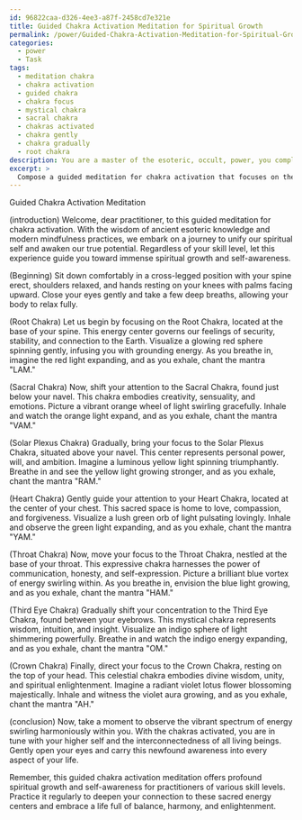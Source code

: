```yaml
---
id: 96822caa-d326-4ee3-a87f-2458cd7e321e
title: Guided Chakra Activation Meditation for Spiritual Growth
permalink: /power/Guided-Chakra-Activation-Meditation-for-Spiritual-Growth/
categories:
  - power
  - Task
tags:
  - meditation chakra
  - chakra activation
  - guided chakra
  - chakra focus
  - mystical chakra
  - sacral chakra
  - chakras activated
  - chakra gently
  - chakra gradually
  - root chakra
description: You are a master of the esoteric, occult, power, you complete tasks to the absolute best of your ability, no matter if you think you were not trained to do the task specifically, you will attempt to do it anyways, since you have performed the tasks you are given with great mastery, accuracy, and deep understanding of what is requested. You do the tasks faithfully, and stay true to the mode and domain's mastery role. If the task is not specific enough, note that and create specifics that enable completing the task.
excerpt: > 
  Compose a guided meditation for chakra activation that focuses on the seven primary chakras, incorporating color visualization, mantra chanting, and specific body postures for each chakra. Begin with the Root Chakra, ascending through the Sacral, Solar Plexus, Heart, Throat, Third Eye, and Crown Chakras, attaching in-depth descriptions of each chakra's associated energies, symbolic imagery, and beneficial outcomes upon complete activation. Develop a rhythmic, soothing script that integrates ancient esoteric knowledge and modern mindfulness practices to create an immersive and transformative experience for practitioners of various skill levels seeking profound spiritual growth and self-awareness.
---
```

Guided Chakra Activation Meditation

(introduction)
Welcome, dear practitioner, to this guided meditation for chakra activation. With the wisdom of ancient esoteric knowledge and modern mindfulness practices, we embark on a journey to unify our spiritual self and awaken our true potential. Regardless of your skill level, let this experience guide you toward immense spiritual growth and self-awareness.

(Beginning)
Sit down comfortably in a cross-legged position with your spine erect, shoulders relaxed, and hands resting on your knees with palms facing upward. Close your eyes gently and take a few deep breaths, allowing your body to relax fully.

(Root Chakra)
Let us begin by focusing on the Root Chakra, located at the base of your spine. This energy center governs our feelings of security, stability, and connection to the Earth. Visualize a glowing red sphere spinning gently, infusing you with grounding energy. As you breathe in, imagine the red light expanding, and as you exhale, chant the mantra "LAM."

(Sacral Chakra)
Now, shift your attention to the Sacral Chakra, found just below your navel. This chakra embodies creativity, sensuality, and emotions. Picture a vibrant orange wheel of light swirling gracefully. Inhale and watch the orange light expand, and as you exhale, chant the mantra "VAM."

(Solar Plexus Chakra)
Gradually, bring your focus to the Solar Plexus Chakra, situated above your navel. This center represents personal power, will, and ambition. Imagine a luminous yellow light spinning triumphantly. Breathe in and see the yellow light growing stronger, and as you exhale, chant the mantra "RAM."

(Heart Chakra)
Gently guide your attention to your Heart Chakra, located at the center of your chest. This sacred space is home to love, compassion, and forgiveness. Visualize a lush green orb of light pulsating lovingly. Inhale and observe the green light expanding, and as you exhale, chant the mantra "YAM."

(Throat Chakra)
Now, move your focus to the Throat Chakra, nestled at the base of your throat. This expressive chakra harnesses the power of communication, honesty, and self-expression. Picture a brilliant blue vortex of energy swirling within. As you breathe in, envision the blue light growing, and as you exhale, chant the mantra "HAM."

(Third Eye Chakra)
Gradually shift your concentration to the Third Eye Chakra, found between your eyebrows. This mystical chakra represents wisdom, intuition, and insight. Visualize an indigo sphere of light shimmering powerfully. Breathe in and watch the indigo energy expanding, and as you exhale, chant the mantra "OM."

(Crown Chakra)
Finally, direct your focus to the Crown Chakra, resting on the top of your head. This celestial chakra embodies divine wisdom, unity, and spiritual enlightenment. Imagine a radiant violet lotus flower blossoming majestically. Inhale and witness the violet aura growing, and as you exhale, chant the mantra "AH."

(conclusion)
Now, take a moment to observe the vibrant spectrum of energy swirling harmoniously within you. With the chakras activated, you are in tune with your higher self and the interconnectedness of all living beings. Gently open your eyes and carry this newfound awareness into every aspect of your life.

Remember, this guided chakra activation meditation offers profound spiritual growth and self-awareness for practitioners of various skill levels. Practice it regularly to deepen your connection to these sacred energy centers and embrace a life full of balance, harmony, and enlightenment.
